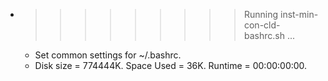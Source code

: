 * >>>>>>>>> Running inst-min-con-cld-bashrc.sh ...
  * Set common settings for ~/.bashrc.
  * Disk size = 774444K. Space Used = 36K. Runtime = 00:00:00:00.
